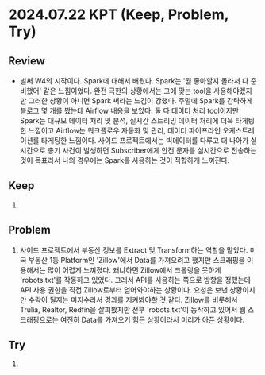2024.07.22     KPT (Keep, Problem, Try)
========================================

Review
-----
* 벌써 W4의 시작이다. Spark에 대해서 배웠다. Spark는 '뭘 좋아할지 몰라서 다 준비했어' 같은 느낌이었다. 완전 극한의 상황에서는 그에 맞는 tool을 사용해야겠지만 그러한 상황이 아니면 Spark 써라는 느김이 강했다. 주말에 Spark를 간략하게 블로그 몇 개를 봤는데 Airflow 내용을 보았다. 둘 다 데이터 처리 tool이지만 Spark는 대규모 데이터 처리 및 분석, 실시간 스트리밍 데이터 처리에 더욱 타게팅한 느낌이고 Airflow는 워크플로우 자동화 및 관리, 데이터 파이프라인 오케스트레이션를 타게팅한 느낌이다. 사이드 프로젝트에서는 빅데이터를 다루고 더 나아가 실시간으로 총기 사건이 발생하면 Subscriber에게 안전 문자를 실시간으로 전송하는 것이 목표라서 나의 경우에는 Spark를 사용하는 것이 적합하게 느껴진다.

Keep
----
1. 

Problem
-------
1. 사이드 프로젝트에서 부동산 정보를 Extract 및 Transform하는 역할을 맡았다. 미국 부동산 1등 Platform인 'Zillow'에서 Data를 가져오려고 했지만 스크래핑을 이용해서는 많이 어렵게 느껴졌다. 왜냐하면 Zillow에서 크롤링을 못하게 'robots.txt'를 작동하고 있었다. 그래서 API를 사용하는 쪽으로 방향을 정했는데 API 사용 권한을 직접 Zillow로부터 얻어와야하는 상황이다. 요청은 보낸 상황이지만 수락이 될지는 미지수라서 경과를 지켜봐야할 것 같다. Zillow를 비롯해서 Trulia, Realtor, Redfin을 살펴봤지만 전부 'robots.txt'이 동작하고 있어서 웹 스크래핑으로는 여전히 Data를 가져오기 힘든 상황이라서 머리가 아픈 상황이다.

Try
---
1. 